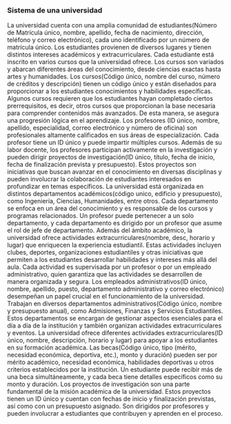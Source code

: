 ### Sistema de una universidad
La universidad cuenta con una amplia comunidad de estudiantes(Número de Matrícula único, nombre, apellido, fecha de nacimiento, dirección, teléfono y correo electrónico), cada uno identificado por un número de matrícula único. Los estudiantes provienen de diversos lugares y tienen distintos intereses académicos y extracurriculares. Cada estudiante está inscrito en varios cursos que la universidad ofrece. Los cursos son variados y abarcan diferentes áreas del conocimiento, desde ciencias exactas hasta artes y humanidades.
Los cursos(Código único, nombre del curso, número de créditos y descripción) tienen un código único y están diseñados para proporcionar a los estudiantes conocimientos y habilidades específicas. Algunos cursos requieren que los estudiantes hayan completado ciertos prerrequisitos, es decir, otros cursos que proporcionan la base necesaria para comprender contenidos más avanzados. De esta manera, se asegura una progresión lógica en el aprendizaje.
Los profesores (ID único, nombre, apellido, especialidad, correo electrónico y número de oficina) son profesionales altamente calificados en sus áreas de especialización. Cada profesor tiene un ID único y puede impartir múltiples cursos. Además de su labor docente, los profesores participan activamente en la investigación  y pueden dirigir proyectos de investigación(ID único, título, fecha de inicio, fecha de finalización prevista y presupuesto). Estos proyectos son iniciativas que buscan avanzar en el conocimiento en diversas disciplinas y pueden involucrar la colaboración de estudiantes interesados en profundizar en temas específicos.
La universidad está organizada en distintos departamentos académicos(código unico, edificio y presupuesto), como Ingeniería, Ciencias, Humanidades, entre otros. Cada departamento se enfoca en un área del conocimiento y es responsable de los cursos y programas relacionados. Un profesor puede pertenecer a un solo departamento, y cada departamento es dirigido por un profesor que asume el rol de jefe de departamento.
Además del ámbito académico, la universidad ofrece actividades extracurriculares(nombre, desc, horario y lugar) que enriquecen la experiencia estudiantil. Estas actividades incluyen clubes, deportes, organizaciones estudiantiles y otras iniciativas que permiten a los estudiantes desarrollar habilidades y intereses más allá del aula. Cada actividad es supervisada por un profesor o por un empleado administrativo, quien garantiza que las actividades se desarrollen de manera organizada y segura.
Los empleados administrativos(ID único, nombre, apellido, puesto, departamento administrativo y correo electrónico) desempeñan un papel crucial en el funcionamiento de la universidad. Trabajan en diversos departamentos administrativos(Código único, nombre y presupuesto anual), como Admisiones, Finanzas y Servicios Estudiantiles. Estos departamentos se encargan de gestionar aspectos esenciales para el día a día de la institución y también organizan actividades extracurriculares y eventos.
La universidad ofrece diferentes actividades extracurriculares(ID único, nombre, descripción, horario y lugar)  para apoyar a los estudiantes en su formación académica. Las becas(Código único, tipo (mérito, necesidad económica, deportiva, etc.), monto y duración) pueden ser por mérito académico, necesidad económica, habilidades deportivas u otros criterios establecidos por la institución. Un estudiante puede recibir más de una beca simultáneamente, y cada beca tiene detalles específicos como su monto y duración.
Los proyectos de investigación son una parte fundamental de la misión académica de la universidad. Estos proyectos tienen un ID único y cuentan con fechas de inicio y finalización previstas, así como con un presupuesto asignado. Son dirigidos por profesores y pueden involucrar a estudiantes que contribuyen y aprenden en el proceso.